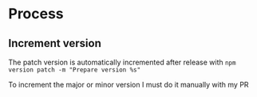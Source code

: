 # Process

## Increment version

The patch version is automatically incremented
after release with
`npm version patch -m "Prepare version %s"`

To increment the major or minor version I must
do it manually with my PR
